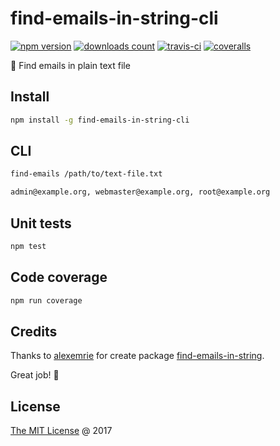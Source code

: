 # find-emails-in-string-cli

[![npm version](https://badge.fury.io/js/find-emails-in-string-cli.svg)](https://badge.fury.io/js/find-emails-in-string-cli)
[![downloads count](https://img.shields.io/npm/dt/find-emails-in-string-cli.svg)](https://www.npmjs.com/~piecioshka)
[![travis-ci](https://api.travis-ci.com/piecioshka/find-emails-in-string-cli.svg?branch=master)](https://app.travis-ci.com/github/piecioshka/find-emails-in-string-cli)
[![coveralls](https://coveralls.io/repos/github/piecioshka/find-emails-in-string-cli/badge.svg?branch=master)](https://coveralls.io/github/piecioshka/find-emails-in-string-cli?branch=master)

:hammer: Find emails in plain text file

## Install

```bash
npm install -g find-emails-in-string-cli
```

## CLI

```bash
find-emails /path/to/text-file.txt

admin@example.org, webmaster@example.org, root@example.org
```

## Unit tests

```bash
npm test
```

## Code coverage

```bash
npm run coverage
```

## Credits

Thanks to [alexemrie](https://github.com/alexemrie) for create package
[find-emails-in-string](https://github.com/alexemrie/find-emails-in-string).

Great job! 🌟

## License

[The MIT License](http://piecioshka.mit-license.org) @ 2017
